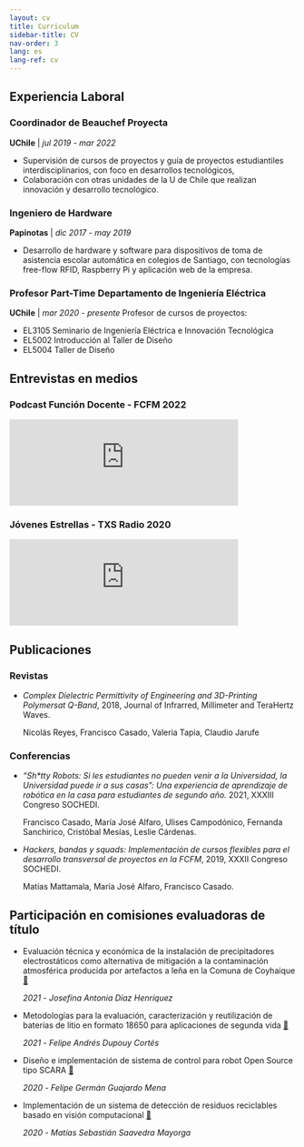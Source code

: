 ```yaml
---
layout: cv
title: Curriculum
sidebar-title: CV
nav-order: 3
lang: es
lang-ref: cv
---
```




## Experiencia Laboral
### Coordinador de Beauchef Proyecta
**UChile** | *jul 2019 - mar 2022*

- Supervisión de cursos de proyectos y guía de proyectos estudiantiles interdisciplinarios, con foco en desarrollos tecnológicos,
- Colaboración con otras unidades de la U de Chile que
realizan innovación y desarrollo tecnológico.

### Ingeniero de Hardware
**Papinotas** | *dic 2017 - may 2019*
- Desarrollo de hardware y software para dispositivos de
toma de asistencia escolar automática en colegios de
Santiago, con tecnologías free-flow RFID, Raspberry Pi y
aplicación web de la empresa.


### Profesor Part-Time Departamento de Ingeniería Eléctrica
**UChile** | *mar 2020 - presente*
Profesor de cursos de proyectos:
- EL3105 Seminario de Ingeniería Eléctrica e Innovación Tecnológica
- EL5002 Introducción al Taller de Diseño
- EL5004 Taller de Diseño

## Entrevistas en medios



### Podcast Función Docente - FCFM 2022
<iframe id="funcion-docente" src="https://open.spotify.com/embed/episode/2RzIsVlOLA3azDH2BrpjrA?utm_source=generator" width="80%" height="152" frameBorder="0" allowfullscreen="" allow="autoplay; clipboard-write; encrypted-media; fullscreen; picture-in-picture"></iframe>

### Jóvenes Estrellas - TXS Radio 2020
<iframe id="jovenes-estrellas" src="https://open.spotify.com/embed/episode/41tBf0KclYmQpq7Q0GyJQQ?utm_source=generator&theme=0" width="80%" height="152" frameBorder="0" allowfullscreen="" allow="autoplay; clipboard-write; encrypted-media; fullscreen; picture-in-picture"></iframe>


## Publicaciones 

### Revistas
- *Complex Dielectric Permittivity of Engineering and 3D-Printing Polymersat Q-Band*, 2018, Journal of Infrarred, Millimeter and TeraHertz Waves.
  
  Nicolás Reyes, Francisco Casado, Valeria Tapia, Claudio Jarufe

### Conferencias

- *“Sh\*tty Robots: Si les estudiantes no pueden venir a la Universidad, la Universidad puede ir a sus casas”: Una experiencia de aprendizaje de robótica en la casa para estudiantes de segundo año.* 2021, XXXIII Congreso SOCHEDI.
  
  Francisco Casado, María José Alfaro, Ulises Campodónico, Fernanda Sanchirico, Cristóbal Mesías, Leslie Cárdenas.
  
- *Hackers, bandas y squads: Implementación de cursos flexibles para el desarrollo transversal de proyectos en la FCFM*, 2019, XXXII Congreso SOCHEDI.
  
  Matías Mattamala, María José Alfaro, Francisco Casado.
  


## Participación en comisiones evaluadoras de título

- Evaluación técnica y económica de la instalación de precipitadores electrostáticos como alternativa de mitigación a la contaminación atmosférica producida por artefactos a leña en la Comuna de Coyhaique [:link:](https://repositorio.uchile.cl/handle/2250/181770)
  
  *2021* - *Josefina Antonia Díaz Henríquez*
  
- Metodologías para la evaluación, caracterización y reutilización de baterías de litio en formato 18650 para aplicaciones de segunda vida [:link:](https://repositorio.uchile.cl/handle/2250/180038)
  
  *2021* - *Felipe Andrés Dupouy Cortés*

- Diseño e implementación de sistema de control para robot Open Source tipo SCARA [:link:](https://repositorio.uchile.cl/handle/2250/177346)
  
  *2020* - *Felipe Germán Guajardo Mena*
  
- Implementación de un sistema de detección de residuos reciclables basado en visión computacional [:link:](https://repositorio.uchile.cl/handle/2250/178007)
  
  *2020* - *Matías Sebastián Saavedra Mayorga*